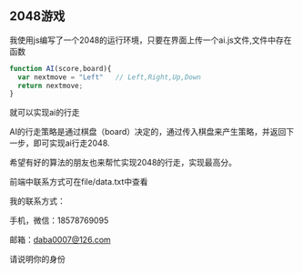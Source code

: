 ## 2048游戏
我使用js编写了一个2048的运行环境，只要在界面上传一个ai.js文件,文件中存在函数
```js
function AI(score,board){
  var nextmove = "Left"   // Left,Right,Up,Down
  return nextmove;
}
```
就可以实现ai的行走

AI的行走策略是通过棋盘（board）决定的，通过传入棋盘来产生策略，并返回下一步，即可实现ai行走2048.

希望有好的算法的朋友也来帮忙实现2048的行走，实现最高分。

前端中联系方式可在file/data.txt中查看

我的联系方式：

手机，微信：18578769095

邮箱：daba0007@126.com

请说明你的身份
